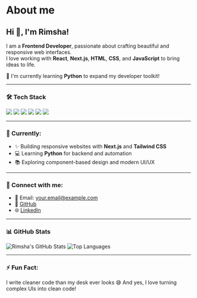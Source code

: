 # About me

## Hi 👋, I'm Rimsha!

I am a **Frontend Developer**, passionate about crafting beautiful and responsive web interfaces.  
I love working with **React**, **Next.js**, **HTML**, **CSS**, and **JavaScript** to bring ideas to life.

🌱 I'm currently learning **Python** to expand my developer toolkit!

---

### 🛠️ Tech Stack
<div align="left">
  <img src="https://img.shields.io/badge/HTML5-E34F26?style=for-the-badge&logo=html5&logoColor=white"/>
  <img src="https://img.shields.io/badge/CSS3-1572B6?style=for-the-badge&logo=css3&logoColor=white"/>
  <img src="https://img.shields.io/badge/JavaScript-F7DF1E?style=for-the-badge&logo=javascript&logoColor=black"/>
  <img src="https://img.shields.io/badge/React-20232A?style=for-the-badge&logo=react&logoColor=61DAFB"/>
  <img src="https://img.shields.io/badge/Next.js-000000?style=for-the-badge&logo=next.js&logoColor=white"/>
  <img src="https://img.shields.io/badge/Python-3776AB?style=for-the-badge&logo=python&logoColor=white"/>
</div>

---

### 📌 Currently:
- ✨ Building responsive websites with **Next.js** and **Tailwind CSS**
- 💻 Learning **Python** for backend and automation
- 📚 Exploring component-based design and modern UI/UX

---

### 🔗 Connect with me:
- 📧 Email: [your.email@example.com](mailto:rimshamukhtar747@gmail.com)
- 💼 [GitHub](https://github.com/rimshamukhtar)
- 🌐 [LinkedIn](https://www.linkedin.com/in/rimsha-mukhtar-ahmed-6b88632b5/)

---

### 📊 GitHub Stats

![Rimsha's GitHub Stats](https://github-readme-stats.vercel.app/api?username=yourusername&show_icons=true&theme=tokyonight)
![Top Languages](https://github-readme-stats.vercel.app/api/top-langs/?username=yourusername&layout=compact&theme=tokyonight)

---

### ⚡ Fun Fact:
I write cleaner code than my desk ever looks 😅
And yes, I love turning complex UIs into clean code!
